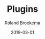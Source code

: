 ---
author: Roland Broekema
title: Plugins
date: 2019-03-01
keywords: [documentation, plugins]
segment: in-depth
---